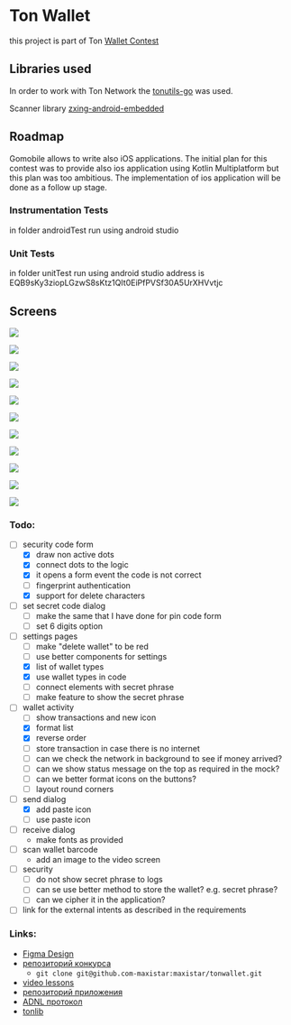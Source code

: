 # Ton Wallet

this project is part of Ton [Wallet Contest](https://github.com/ton-community/wallet-contest)

## Libraries used

In order to work with Ton Network the [tonutils-go](https://github.com/xssnick/tonutils-go) was used.

Scanner library [zxing-android-embedded](https://github.com/journeyapps/zxing-android-embedded)

## Roadmap

Gomobile allows to write also iOS applications.
The initial plan for this contest was to provide also ios application using Kotlin Multiplatform but
this plan was too ambitious. The implementation of ios application will be done as a follow up stage.


### Instrumentation Tests

in folder androidTest run using android studio

### Unit Tests

in folder unitTest run using android studio
address is EQB9sKy3ziopLGzwS8sKtz1QIt0EiPfPVSf30A5UrXHVvtjc

## Screens

![](screenshots/Screenshot-2023-05-22-at-07.46.01.png)

![](screenshots/Screenshot-2023-05-22-at-07.46.12.png)

![](screenshots/Screenshot-2023-05-22-at-07.46.34.png)

![](screenshots/Screenshot-2023-05-22-at-07.47.16.png)

![](screenshots/Screenshot-2023-05-22-at-07.47.46.png)

![](screenshots/Screenshot-2023-05-22-at-07.48.12.png)

![](screenshots/Screenshot-2023-05-22-at-07.48.23.png)

![](screenshots/Screenshot-2023-05-22-at-07.48.39.png)

![](screenshots/Screenshot-2023-05-22-at-07.48.54.png)

![](screenshots/Screenshot-2023-05-22-at-07.49.09.png)

![](screenshots/Screenshot-2023-05-22-at-07.49.37.png)

### Todo:

- [ ] security code form
  - [x] draw non active dots
  - [x] connect dots to the logic
  - [x] it opens a form event the code is not correct
  - [ ] fingerprint authentication 
  - [x] support for delete characters
- [ ] set secret code dialog
  - [ ] make the same that I have done for pin code form
  - [ ] set 6 digits option
- [ ] settings pages
  - [ ] make "delete wallet" to be red
  - [ ] use better components for settings
  - [x] list of wallet types
  - [x] use wallet types in code
  - [ ] connect elements with secret phrase
  - [ ] make feature to show the secret phrase
- [ ] wallet activity
  - [ ] show transactions and new icon
  - [x] format list
  - [x] reverse order
  - [ ] store transaction in case there is no internet
  - [ ] can we check the network in background to see if money arrived?
  - [ ] can we show status message on the top as required in the mock?
  - [ ] can we better format icons on the buttons?
  - [ ] layout round corners 
- [ ] send dialog
  - [x] add paste icon
  - [ ] use paste icon
- [ ] receive dialog
  - make fonts as provided 
- [ ] scan wallet barcode
  - add an image to the video screen 
- [ ] security
  - [ ] do not show secret phrase to logs
  - [ ] can se use better method to store the wallet? e.g. secret phrase?
  - [ ] can we cipher it in the application?
- [ ] link for the external intents as described in the requirements

### Links:

- [Figma Design](https://www.figma.com/file/KYK17IdM2ldAAZL540G2hV/TON-Wallet-%C2%B7-Android?type=design&node-id=0-1&t=vzLRrmDAN2Ki4yqm-0)
- [репозиторий конкурса](https://github.com/ton-community/wallet-contest)
    - `git clone git@github.com-maxistar:maxistar/tonwallet.git`
- [video lessons](https://www.youtube.com/watch?v=GcqFhoUuNNI)
- [репозиторий приложения](https://github.com/maxistar/tonwallet)
- [ADNL протокол](https://docs.ton.org/develop/dapps/apis/adnl)
- [tonlib](https://github.com/ton-blockchain/ton/tree/master/example/android)

